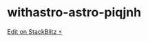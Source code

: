 # withastro-astro-piqjnh

[Edit on StackBlitz ⚡️](https://stackblitz.com/edit/withastro-astro-piqjnh)